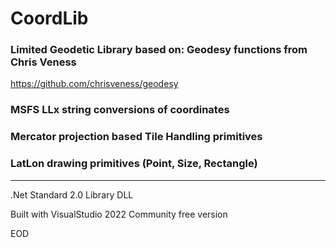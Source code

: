 # CoordLib

### Limited Geodetic Library based on: Geodesy functions from Chris Veness
https://github.com/chrisveness/geodesy

### MSFS LLx string conversions of coordinates

### Mercator projection based Tile Handling primitives

### LatLon drawing primitives (Point, Size, Rectangle)


---

.Net Standard 2.0 Library DLL

Built with VisualStudio 2022 Community free version



EOD

